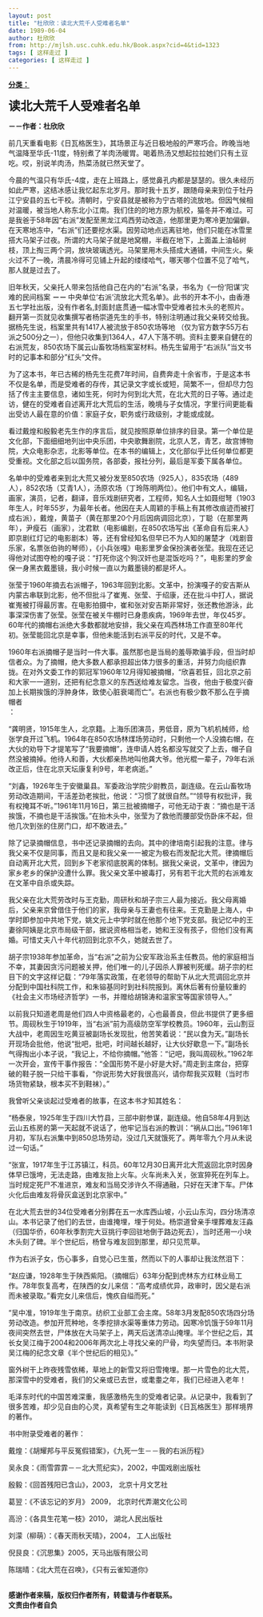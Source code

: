 ```yaml
---
layout: post
title: "杜欣欣：读北大荒千人受难者名单"
date: 1989-06-04
author: 杜欣欣
from: http://mjlsh.usc.cuhk.edu.hk/Book.aspx?cid=4&tid=1323
tags: [ 这样走过 ]
categories: [ 这样走过 ]
---
```


<div style="margin: 15px 10px 10px 0px;">
 <div>
  <span id="ctl00_ContentPlaceHolder1_chapter1_SubjectLabel" style="font-weight:bold;text-decoration:underline;">
   分类：
  </span>
 </div>
 <p>
  <strong>
   <font size="5">
    读北大荒千人受难者名单
   </font>
  </strong>
 </p>
 <p>
  <strong>
   －－作者：杜欣欣
  </strong>
 </p>
 <p>
  前几天重看电影《日瓦格医生》，其场景正与近日极地般的严寒巧合。昨晚当地气温降至华氏-11度，特别煮了羊肉汤暖胃。喝着热汤又想起拉拉她们只有土豆吃。哎，别说羊肉汤，热菜汤就已然天堂了。
 </p>
 <p>
  今晨的气温只有华氏-4度，走在上班路上，感觉鼻孔内都是瑟瑟的。很久未经历如此严寒，这结冰感让我忆起东北岁月。那时我十五岁，跟随母亲来到位于牡丹江宁安县的五七干校。清朝时，宁安县就是被称为宁古塔的流放地。但因气候相对温暖，被当地人称东北小江南。我们住的的地方原为航校，猫冬并不难过。可是我爸于58年因“右派”发配至黑龙江鸡西劳动改造，他那里更为寒冷更加偏僻。在天寒地冻中，“右派”们还要挖水渠。因劳动地点远离驻地，他们只能在冰雪里搭大马架子过夜。所谓的大马架子就是地窝棚，半截在地下，上面盖上油毡树枝，顶上掏三两个洞，放块玻璃透光。马架里用木头搭成大通铺，中间生火。柴火过不了一晚，清晨冷得可见铺上升起的缕缕哈气，哪天哪个位置不见了哈气，那人就是过去了。
 </p>
 <p>
  旧年秋天，父亲托人带来包括他自己在内的“右派”名录，书名为《一份‘阳谋’灾难的民间档案
  <strong>
   －－
  </strong>
  中央单位‘右派’流放北大荒名单》。此书的开本不小，由香港五七学社出版，没有作者名,封面封底贯通一幅冰雪中受难者拉木头的老照片。翻开第一页就见收集撰写者杨崇道先生的手书，特别注明通过我父亲转交给我。据杨先生说，档案里共有1417人被流放于850农场等地 （仅为官方数字55万右派之500分之一），但他只收集到1364人，47人下落不明。资料主要来自健在的右派荒友，850农场下属云山畜牧场档案室材料。杨先生留用于“右派队”当文书时的记事本和部分”红头“文件。
 </p>
 <p>
  为了这本书，年已古稀的杨先生花费7年时间，自费奔走十余省市，于是这本书不仅是名单，而是受难者的存传，其记录文字或长或短，简繁不一，但却尽力包括了传主主要信息，诸如生死，何时为何到北大荒，在北大荒的日子等。通过走访，健在的受难者自述离开北大荒后的生活，晚境与子女情况，字里行间更能看出受访人最在意的价值：家庭子女，职务或行政级别，才能或成就。
 </p>
 <p>
  看过戴煌和殷毅老先生作的序言后，就见按照原单位排序的目录。第一个单位是文化部，下面细细地列出中央乐团，中央歌舞剧院，北京人艺，青艺，故宫博物院，大众电影杂志，北影等单位。在本书的编辑上，文化部似乎比任何单位都更受重视。文化部之后以国务院，各部委，报社分列，最后是军委下属各单位。
 </p>
 <p>
  名单中的受难者来到北大荒又被分发至850农场（925人），835农场（489人），852农场（艾青1人），汤原农场（丁玲陈明两位）。他们中有文人，编辑，画家，演员，记者，翻译，音乐戏剧研究者，工程师，知名人士如聂绀弩（1903年生人，时年55岁，为最年长者。他因在夫人周颖的手稿上有其修改痕迹而被打成右派），戴煌，黄苗子（黄在那里20个月后因病调回北京），丁聪（在那里两年），尹瘦石（画家），沈君默（电影编剧，在850农场写出《革命自有后来人》即京剧红灯记的电影剧本）等，还有曾经知名但早已不为人知的屠楚才（戏剧音乐家，名票张伯驹的琴师），《小兵张嘎》电影里罗金保扮演者张莹。我现在还记得他对试图夺枪的嘎子说：“打死你这个狗汉奸也是混饭吃吗？”，电影里的罗金保一身黑衣戴墨镜，我小时候一直以为戴墨镜的都是坏人。
 </p>
 <p>
  张莹于1960年摘去右派帽子，1963年回到北影。文革中，扮演嘎子的安吉斯从内蒙古串联到北影，他不但批斗了崔嵬、张莹、于绍康，还在批斗中打人，据说崔嵬被打得最厉害。在电影拍摄中，崔和张对安吉斯非常好，张还教他游泳，此事深深伤害了张莹。张莹在被关牛棚时已身患疾病，1969年去世，年仅45岁。60年代的摘帽右派绝大多数都就地安排，我父亲在鸡西林场工作直至80年代初。张莹能回北京是幸事，但他未能活到右派平反的时代，又是不幸。
 </p>
 <p>
  1960年右派摘帽子是当时一件大事。虽然那也是当局的羞辱欺骗手段，但当时却信者众。为了摘帽，绝大多数人都承担超出体力很多的重活，并努力向组织靠拢。在对外文委工作的郭冠军1960年12月得知被摘帽，“欣喜若狂，回北京之前和大家一一道别，还把有纪念意义的东西送给难友留念。当夜，他由于极度兴奋加上长期挨饿的浮肿身体，致使心脏衰竭而亡”。右派也有极少数不那么在乎摘帽者
  <br/>
  ：
 </p>
 <p>
  “龚明贤，1915年生人，北京籍。上海乐团演员，男低音，原为飞机机械师，给张学良开过飞机。1964年在850农场林煤场劳动时，只剩他一个人没摘右帽，在大伙的劝导下才提笔写了“我要摘帽”，连申请人姓名都没写就交了上去，帽子自然没被摘掉。他待人和善，大伙都亲热地叫他龚大爷。他光棍一辈子，79年右派改正后，住在北京天坛康复利9号，年老病逝。”
 </p>
 <p>
  “刘鑫，1926年生于安徽巢县。军委政治学院少尉教员，副连级。在云山畜牧场劳动改造期间，干活差劲老挨批，他说：“习惯了就很自然。”“领导有权批评，我有权掩耳不听。”1961年11月16日，第三批被摘帽子，可他无动于衷：“摘也是干活挨饿，不摘也是干活挨饿。”在抬木头中，张莹为了救他而腰部受伤卧床不起，但他几次到张的住房门口，却不敢进去。”
 </p>
 <p>
  除了记录摘帽信息，书中还记录摘帽的去向。其中的律培南引起我的注意。律与我父亲不仅是同事，而且又是和我父亲一一被定为极右而发配北大荒。律摘帽后自动离开北大荒，回到乡下老家彻底脱离的体制。据我父亲说，文革中，律因为家乡老乡的保护没遭什么罪。我父亲文革中被毒打，另有若干北大荒的右派难友在文革中自杀或失踪。
 </p>
 <p>
  我父亲在北大荒劳改时与王克勤，周研秋和胡子宗三人最为接近。我父母离婚后，父亲来京曾借住于他们的家，我母亲与王妻也有往来。王克勤是上海人，中学时即参加中共地下党，姚文元上中学时就在他那个地下党支部。我记忆中的王妻徐阿姨是北京市局级干部，据说资格相当老，她和王没有孩子，但他们没有离婚。可惜丈夫八十年代初回到北京不久，她就去世了。
 </p>
 <p>
  胡子宗1938年参加革命，当“右派”之前为公安军政治系主任教员。他的家庭相当不幸，其妻因贪污问题被关押，他们唯一的儿子因杀人罪被判死缓。胡子宗的栏目下的文字这样记载：“79年落实政策，在老领导的帮助下从北大荒调回北京并分配到中国社科院工作，和朱镕基同时到社科院报到。离休后著有份量较重的《社会主义市场经济哲学》一书，并赠给胡锦涛和温家宝等国家领导人。”
 </p>
 <p>
  以前我只知道老周是他们四人中资格最老的，心也最善良，但此书提供了更多细节。周砚秋生于1919年，当“右派”前为高级防空军学校教员。1960年，云山割豆大战中，老周因生吃黄豆被副场长发现批，他苦笑着说：“民以食为天。”副场长开现场会批他，他说“批吧，批吧，时间越长越好，让大伙好歇息一下。”副场长气得掏出小本子说，“我记上，不给你摘帽。”他答：“记吧，我叫周砚秋。”1962年一次开会，宣传干事作报告：“全国形势不是小好是大好。”周走到主席台，把穿破的鞋子脱一只给干事看，“你说形势大好我很高兴，请你帮我买双鞋（当时市场货物紧缺，根本买不到鞋袜）。”
 </p>
 <p>
  我曾听父亲谈起过受难者的故事，在这本书才知其姓名：
 </p>
 <p>
  “杨泰泉，1925年生于四川大竹县，三部中尉参谋，副连级。他自58年4月到达云山五栋房的第一天起就不说话了，他牢记当右派的教训：“祸从口出。”1961年1月初，军队右派集中到850总场劳动，没过几天就饿死了。两年零九个月从未说过一句话。”
 </p>
 <p>
  “张宣，1917年生于江苏镇江，科员。60年12月30日离开北大荒返回北京时因身体早已饿垮，无法走路，由难友抬上火车。火车尚未入关，张宣猝死在列车上。当时规定死尸不准进京，难友和当局交涉许久不得通融，只好在天津下车。尸体火化后由难友将骨灰盒送到北京家中。”
 </p>
 <p>
  在北大荒去世的34位受难者分别葬在五一水库西山坡，小云山东沟，四分场清凉山。本书记录了他们的去世，由谁掩埋，埋于何处。杨崇道曾亲手埋葬难友汪淼（归国华侨，60年秋季割完大豆挑行李回驻地倒于路边死去），当时还用一小块木头刻了碑。半个世纪后，杨曾与难友回到那里，却只见荒草。
 </p>
 <p>
  作为右派子女，伤心事多，自觉心已生茧，然而以下的人事却让我泫然泪下：
 </p>
 <p>
  “赵应谦，1928年生于陕西紫阳。（摘帽后）63年分配到虎林东方红林业局工作。78年恢复高考，在陕西的女儿来信：“高考成绩优异，政审时，因父是右派而未被录取。”看完女儿来信后，愧疚自缢而死。”
 </p>
 <p>
  “吴中准，1919年生于南京。纺织工业部工会主席。58年3月发配850农场四分场劳动改造。参加开荒种地，冬季挖排水渠等重体力劳动。因寒冷饥饿于59年11月夜间突然去世，尸体放在大马架子上，两天后送清凉山掩埋。半个世纪之后，其长女吴江梅于2004和2006年两次北上寻找父亲的尸骨，均失望而归。本书附录吴江梅的纪念文章《半个世纪后的相见》。”
 </p>
 <p>
  窗外树干上昨夜残雪依稀，草地上的新雪又将旧雪掩埋。那一片雪色的北大荒，那深雪中的受难者，我们的父亲或已去世，或耄耋之年，我们已经进入老年！
 </p>
 <p>
  毛泽东时代的中国苦难深重，我感激杨先生的受难者记录。从记录中，我看到了很多苦难，却少见自由的心灵，真希望有生之年能读到《日瓦格医生》那样境界的著作。
 </p>
 <p>
  书中附录受难者的著作：
 </p>
 <p>
  戴煌：《胡耀邦与平反冤假错案》，《九死一生－－我的右派历程》
 </p>
 <p>
  吴永良：《雨雪霏霏－－北大荒纪实》，2002，中国戏剧出版社
 </p>
 <p>
  殷毅：《回首残阳已含山》，2003， 北京十月文艺社
 </p>
 <p>
  葛翌：《不该忘记的岁月》 2009， 北京时代弄潮文化公司
 </p>
 <p>
  高汾：《各具生花笔一枝》2010， 湖北人民出版社
 </p>
 <p>
  刘濛（柳萌）：《春天雨秋天晴》，2004， 工人出版社
 </p>
 <p>
  倪艮良：《沉思集》2005，天马出版有限公司
 </p>
 <p>
  陈瑞晴：《北大荒在召唤》，《只有云雀知道你》
 </p>
 <p>
  <br/>
  <strong>
   感谢作者来稿，版权归作者所有，转载请与作者联系。
   <br/>
   文责由作者自负
  </strong>
 </p>
</div>

